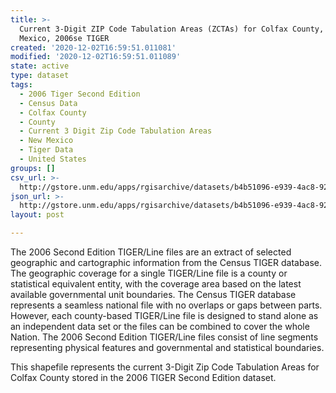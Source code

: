 ```yaml
---
title: >-
  Current 3-Digit ZIP Code Tabulation Areas (ZCTAs) for Colfax County, New
  Mexico, 2006se TIGER
created: '2020-12-02T16:59:51.011081'
modified: '2020-12-02T16:59:51.011089'
state: active
type: dataset
tags:
  - 2006 Tiger Second Edition
  - Census Data
  - Colfax County
  - County
  - Current 3 Digit Zip Code Tabulation Areas
  - New Mexico
  - Tiger Data
  - United States
groups: []
csv_url: >-
  http://gstore.unm.edu/apps/rgisarchive/datasets/b4b51096-e939-4ac8-922f-50c01746b61d/tgr2006se_colf_zcta3cu.derived.csv
json_url: >-
  http://gstore.unm.edu/apps/rgisarchive/datasets/b4b51096-e939-4ac8-922f-50c01746b61d/tgr2006se_colf_zcta3cu.derived.json
layout: post

---
```

The 2006 Second Edition TIGER/Line files are an extract of selected geographic and cartographic information from the Census TIGER database.  The geographic coverage for a single TIGER/Line file is a county or statistical equivalent entity, with the coverage area based on the latest available governmental unit boundaries. The Census TIGER database represents a seamless national file with no overlaps or gaps between parts.  However, each county-based TIGER/Line file is designed to stand alone as an independent data set or the files can be combined to cover the whole Nation.  The 2006 Second Edition  TIGER/Line files consist of line segments representing physical features and governmental and statistical boundaries.  

This shapefile represents the current 3-Digit Zip Code Tabulation Areas for Colfax County stored in the 2006 TIGER Second Edition dataset.
